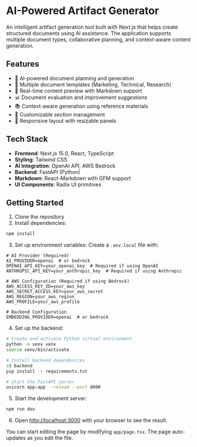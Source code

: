 # AI-Powered Artifact Generator

An intelligent artifact generation tool built with Next.js that helps create structured documents using AI assistance. The application supports multiple document types, collaborative planning, and context-aware content generation.

## Features

- 🤖 AI-powered document planning and generation
- 📝 Multiple document templates (Marketing, Technical, Research)
- 🔄 Real-time content preview with Markdown support
- 📊 Document evaluation and improvement suggestions
- 📚 Context-aware generation using reference materials
- 🎨 Customizable section management
- 📱 Responsive layout with resizable panels

## Tech Stack

- **Frontend**: Next.js 15.0, React, TypeScript
- **Styling**: Tailwind CSS
- **AI Integration**: OpenAI API, AWS Bedrock
- **Backend**: FastAPI (Python)
- **Markdown**: React-Markdown with GFM support
- **UI Components**: Radix UI primitives

## Getting Started

1. Clone the repository
2. Install dependencies:

```bash
npm install
```

3. Set up environment variables:
Create a `.env.local` file with:
```
# AI Provider (Required)
AI_PROVIDER=openai  # or bedrock
OPENAI_API_KEY=your_openai_key  # Required if using OpenAI
ANTHROPIC_API_KEY=your_anthropic_key  # Required if using Anthropic

# AWS Configuration (Required if using Bedrock)
AWS_ACCESS_KEY_ID=your_aws_key
AWS_SECRET_ACCESS_KEY=your_aws_secret
AWS_REGION=your_aws_region
AWS_PROFILE=your_aws_profile

# Backend Configuration
EMBEDDING_PROVIDER=openai  # or bedrock
```

4. Set up the backend:
```bash
# Create and activate Python virtual environment
python -m venv venv
source venv/bin/activate 

# Install backend dependencies
cd backend
pip install -r requirements.txt

# Start the FastAPI server
uvicorn app:app --reload --port 8000
```

5. Start the development server:
```bash
npm run dev
```

6. Open [http://localhost:3000](http://localhost:3000) with your browser to see the result.

You can start editing the page by modifying `app/page.tsx`. The page auto-updates as you edit the file.